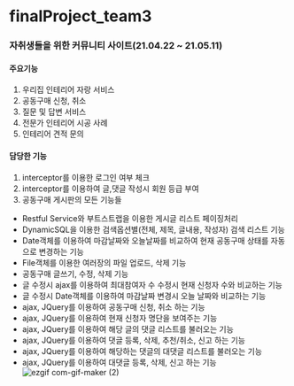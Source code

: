 # finalProject_team3

### 자취생들을 위한 커뮤니티 사이트(21.04.22 ~ 21.05.11)

#### 주요기능
1. 우리집 인테리어 자랑 서비스
2. 공동구매 신청, 취소
3. 질문 및 답변 서비스
4. 전문가 인테리어 시공 사례
5. 인테리어 견적 문의

#### 담당한 기능
1. interceptor를 이용한 로그인 여부 체크
2. interceptor를 이용하여 글,댓글 작성시 회원 등급 부여
3. 공동구매 게시판의 모든 기능들
- Restful Service와 부트스트랩을 이용한 게시글 리스트 페이징처리
- DynamicSQL을 이용한 검색옵션별(전체, 제목, 글내용, 작성자) 검색 리스트 기능
- Date객체를 이용하여 마감날짜와 오늘날짜를 비교하여 현재 공동구매 상태를 자동으로 변경하는 기능
- File객체를 이용한 여러장의 파일 업로드, 삭제 기능
- 공동구매 글쓰기, 수정, 삭제 기능
- 글 수정시 ajax를 이용하여 최대참여자 수 수정시 현재 신청자 수와 비교하는 기능
- 글 수정시 Date객체를 이용하여 마감날짜 변경시 오늘 날짜와 비교하는 기능
- ajax, JQuery를 이용하여 공동구매 신청, 취소 하는 기능
- ajax, JQuery를 이용하여 현재 신청자 명단을 보여주는 기능
- ajax, JQuery를 이용하여 해당 글의 댓글 리스트를 불러오는 기능
- ajax, JQuery를 이용하여 댓글 등록, 삭제, 추천/취소, 신고 하는 기능
- ajax, JQuery를 이용하여 해당하는 댓글의 대댓글 리스트를 불러오는 기능
- ajax, JQuery를 이용하여 대댓글 등록, 삭제, 신고 하는 기능
![ezgif com-gif-maker (2)](https://user-images.githubusercontent.com/79694352/120543787-acfd9280-c427-11eb-98bb-2aa3ea1c47fb.gif)

